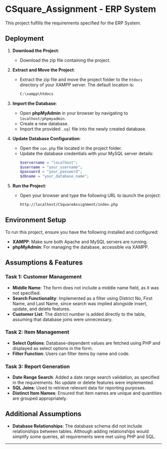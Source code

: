 # CSquare_Assignment - ERP System

This project fulfills the requirements specified for the ERP System.

## Deployment

1. **Download the Project**:
   - Download the zip file containing the project.

2. **Extract and Move the Project**:
   - Extract the zip file and move the project folder to the `htdocs` directory of your XAMPP server. The default location is:
     ```bash
     C:\xampp\htdocs
     ```

3. **Import the Database**:
   - Open **phpMyAdmin** in your browser by navigating to `localhost/phpmyadmin`.
   - Create a new database.
   - Import the provided `.sql` file into the newly created database.

4. **Update Database Configuration**:
   - Open the `con.php` file located in the project folder.
   - Update the database credentials with your MySQL server details:
     ```php
     $servername = "localhost";
     $username = "your_username";
     $password = "your_password";
     $dbname = "your_database_name";
     ```

5. **Run the Project**:
   - Open your browser and type the following URL to launch the project:
     ```bash
     http://localhost/CSquareAssignment/index.php
     ```

## Environment Setup

To run this project, ensure you have the following installed and configured:
- **XAMPP**: Make sure both Apache and MySQL servers are running.
- **phpMyAdmin**: For managing the database, accessible via XAMPP.

## Assumptions & Features

### Task 1: Customer Management
- **Middle Name**: The form does not include a middle name field, as it was not specified.
- **Search Functionality**: Implemented as a filter using District No, First Name, and Last Name, since search was implied alongside insert, update, and delete features.
- **Customer List**: The district number is added directly to the table, assuming that database joins were unnecessary.

### Task 2: Item Management
- **Select Options**: Database-dependent values are fetched using PHP and displayed as select options in the form.
- **Filter Function**: Users can filter items by name and code.

### Task 3: Report Generation
- **Date Range Search**: Added a date range search validation, as specified in the requirements. No update or delete features were implemented.
- **SQL Joins**: Used to retrieve relevant data for reporting purposes.
- **Distinct Item Names**: Ensured that item names are unique and quantities are grouped appropriately.

## Additional Assumptions

- **Database Relationships**: The database schema did not include relationships between tables. Although adding relationships would simplify some queries, all requirements were met using PHP and SQL.

---
